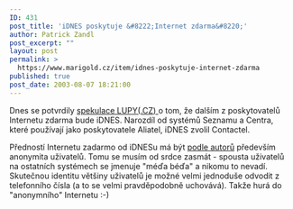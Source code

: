 ```yaml
---
ID: 431
post_title: 'iDNES poskytuje &#8222;Internet zdarma&#8220;'
author: Patrick Zandl
post_excerpt: ""
layout: post
permalink: >
  https://www.marigold.cz/item/idnes-poskytuje-internet-zdarma
published: true
post_date: 2003-08-07 18:21:00
---
```

<P>Dnes se potvrdily <A href="http://www.lupa.cz/clanek.php3?show=2921">spekulace LUPY(.CZ) </A>o tom, že dalším z poskytovatelů Internetu zdarma bude iDNES. Narozdíl od systémů Seznamu a Centra, které používají jako poskytovatele Aliatel, iDNES zvolil Contactel.</P>
<P>Předností Internetu zadarmo od iDNESu má být <A href="http://prilohy.idnes.cz/internet/internet.asp">podle autorů</A> především anonymita uživatelů. Tomu se musím od srdce zasmát - spousta uživatelů na ostatních systémech se jmenuje "méďa béďa" a nikomu to nevadí. Skutečnou identitu většiny uživatelů je možné velmi jednoduše odvodit z telefonního čísla (a to se velmi pravděpodobně uchovává). Takže hurá do "anonymního" Internetu&#160;:-)&#160;</P>